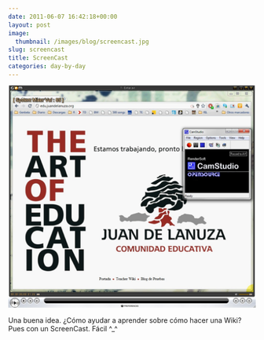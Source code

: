 ```yaml
---
date: 2011-06-07 16:42:18+00:00
layout: post
image:
  thumbnail: /images/blog/screencast.jpg
slug: screencast
title: ScreenCast
categories: day-by-day
---
```


[![](/images/blog/screencast.jpg)](/images/blog/screencast.jpg)

Una buena idea. ¿Cómo ayudar a aprender sobre cómo hacer una Wiki? Pues con un ScreenCast. Fácil ^_^
